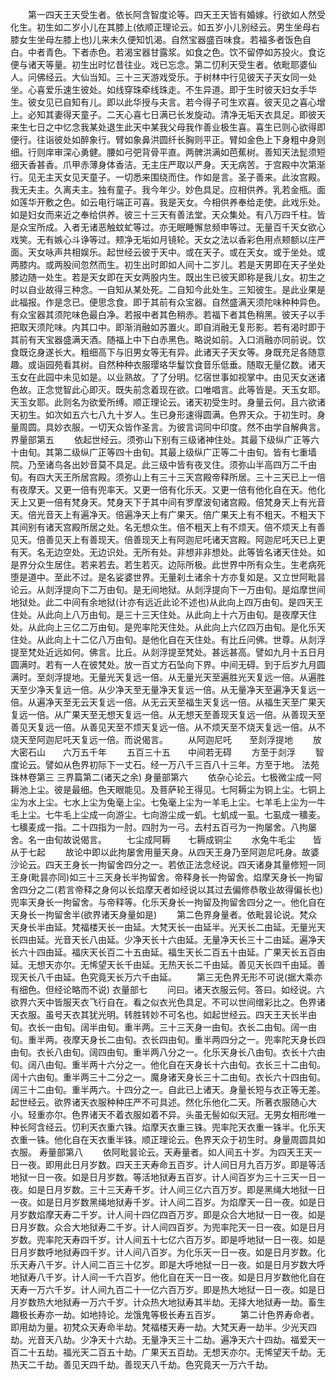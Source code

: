<!-- { "loadSidebar": true } -->
　　第一四天王天受生者。依长阿含智度论等。四天王天皆有婚嫁。行欲如人然受化生。初生如二岁小儿在其膝上(依顺正理论云。如五岁小儿别经云。男生坐母右膝女生坐母左膝上也)儿来未久便知饥渴。自然宝器盛百味食。若福多者饭色自白。中者青色。下者赤色。若渴宝器甘露浆。如食之色。饮不留停如苏投火。食讫便与诸天等量。初生出时忆昔往业。戏已忘念。第二忉利天受生者。依毗耶婆仙人。问佛经云。大仙当知。三十三天游戏受乐。于树林中行见彼天子天女同一处坐。心喜爱乐速生彼处。如线穿珠牵线珠走。不生异道。即于生时彼天妇女手华生。彼女见已自知有儿。即以此华授与夫言。若今得子可生欢喜。彼天见之喜心增上。必知其妻得天童子。二天心喜七日满已长发旋动。清净无垢天衣具足。即彼天来生七日之中忆念我某处退生此天中某我父母我作善业极生喜。喜生已则心欲得即便行。往诣彼处如醉象行。臂如象鼻洪圆纤长胸则平正。臂如金色上下身粗中身则细。行则庠审深心勇健。腰如弓弝背骨平直。两髀洪满如芭蕉树。善知天法髭须短细天香甚香。爪甲赤薄身体香洁。无主庄严取以严身。天无病苦。于宫殿中次第渐行。见无主天女见天童子。一切悉来围绕而住。作如是言。圣子善来。此汝宫殿。我无夫主。久离夫主。独有童子。我今年少。妙色具足。应相供养。乳若金瓶。面如莲华开敷之色。如云电行端正可喜。我是天女。今相供养奉给走使。此戏乐处。如是妇女而来近之奉给供养。彼三十三天有善法堂。天众集处。有八万四千柱。皆是众宝所成。入者无诸恶触蚊虻等过。亦无眠睡懈怠频申等过。无量百千天女欲心戏笑。无有嫉心斗诤等过。颊净无垢如月镜轮。天女之法以香彩色用点颊额以庄严面。天女咏声共相娱乐。起世经云彼于天中。或在天子。或在天女。或于坐处。或两膝内。或两股间忽然而生。初生出时即如人间十二岁儿。若是天男即在天子坐处膝边随一处生。若是天女即在天女两股内生。既出生已彼天即称是我儿女。初生之时以自业故得三种念。一自知从某处死。二自知今此处生。三知彼生。是此业果是此福报。作是念已。便思念食。即于其前有众宝器。自然盛满天须陀味种种异色。有众宝器其须陀味色最白净。若报中者其色稍赤。若福下者其色稍黑。彼天子以手把取天须陀味。内其口中。即渐消融如苏置火。即自消融无复形影。若有渴时即于其前有天宝器盛满天酒。随福上中下白赤黑色。略说如前。入口消融亦同前说。饮食既讫身遂长大。粗细高下与旧男女等无有异。此诸天子天女等。身既充足各随意趣。或诣园苑看其树。自然种种衣服璎珞华鬘饮食音乐低垂。随取无量亿数。诸天玉女在此园中未见如是。以业熟故。了了分明。忆宿世事如视掌中。由见天女迷诸色故。正念觉智此心即灭。既失前念着现在欲。口唯唱言。此等皆是。天玉女耶。天玉女耶。此则名为欲爱所缚。顺正理论云。诸天初受生时。身量云何。且六欲诸天初生。如次如五六七八九十岁人。生已身形速得圆满。色界天众。于初生时。身量周圆。具妙衣服。一切天众皆作圣言。为彼言词同中印度。然不由学自解典言。
界量部第五
　　依起世经云。须弥山下别有三级诸神住处。其最下级纵广正等六十由旬。其第二级纵广正等四十由旬。其最上级纵广正等二十由旬。皆有七重墙院。乃至诸鸟各出妙音莫不具足。此三级中皆有夜叉住。须弥山半高四万二千由旬。有四大天王所居宫殿。须弥山上有三十三天宫殿帝释所居。三十三天已上一倍有夜摩天。又更一倍有兜率天。又更一倍有化乐天。又更一倍有他化自在天。他化天上又更一倍有梵身天。梵身天下于其中间有罗摩波旬诸宫殿。倍梵身天上有光音天。倍光音天上有遍净天。倍遍净天上有广果天。倍广果天上有不粗天。不粗天下其间别有诸天宫殿所居之处。名无想众生。倍不粗天上有不烦天。倍不烦天上有善见天。倍善见天上有善现天。倍善现天上有阿迦尼吒诸天宫殿。阿迦尼吒天已上更有天。名无边空处。无边识处。无所有处。非想非非想处。此等皆名诸天住处。如是界分众生居住。若来若去。若生若灭。边际所极。此世界中所有众生。生老病死堕是道中。至此不过。是名娑婆世界。无量刹土诸余十方亦复如是。又立世阿毗昙论云。从剡浮提向下二万由旬。是无间地狱。从剡浮提向下一万由旬。是焰摩世间地狱处。此二中间有余地狱(计亦有远近此论不述也)从此向上四万由旬。是四天王住处。从此向上八万由旬。是三十三天住处。从此向上十六万由旬。是夜摩天住处。从此向上三亿二万由旬。是兜率陀天住处。从此向上六亿四万由旬。是化乐天住处。从此向上十二亿八万由旬。是他化自在天住处。有比丘问佛。世尊。从剡浮提至梵处近远如何。佛言。比丘。从剡浮提至梵处。甚远甚高。譬如九月十五日月圆满时。若有一人在彼梵处。放一百丈方石坠向下界。中间无碍。到于后岁九月圆满时。至剡浮提地。无量光天复远一倍。从无量光天至遍胜光天复远一倍。从遍胜天至少净天复远一倍。从少净天至无量净天复远一倍。从无量净天至遍净天复远一倍。从遍净天至无云天复远一倍。从无云天至福生天复远一倍。从福生天至广果天复远一倍。从广果天至无想天复远一倍。从无想天至善现天复远一倍。从善现天至善见天复远一倍。从善见天至不烦天复远一倍。从不烦天至不烧天复远一倍。从不烧天至阿迦尼吒天复远一倍。而说偈言。
　　从阿迦尼吒　　至剡浮提地
　　放大密石山　　六万五千年
　　五百三十五　　中间若无碍
　　方至于剡浮
　　智度论云。譬如从色界初际下一丈石。经一万八千三百八十三年。方至于地。
法苑珠林卷第三
三界篇第二(诸天之余)
身量部第六
　　依杂心论云。七极微尘成一阿耨池上尘。彼是最细。色天眼能见。及菩萨轮王得见。七阿耨尘为铜上尘。七铜上尘为水上尘。七水上尘为兔毫上尘。七兔毫上尘为一羊毛上尘。七羊毛上尘为一牛毛上尘。七牛毛上尘成一向游尘。七向游尘成一虮。七虮成一虱。七虱成一穬麦。七穬麦成一指。二十四指为一肘。四肘为一弓。去村五百弓为一拘屡舍。八拘屡舍。名一由旬故说偈言。
　　七尘成阿耨　　七耨成铜尘
　　水兔牛毛尘　　皆从于七起
　　故论中即以此拘屡舍用量天身。从四天王身乃至阿迦尼吒身。故婆沙论云。四天王身长一拘留舍四分之一。若依正法念经说。四天诸身其量修短一同王身(毗昙亦同)如三十三天身长半拘留舍。帝释身长一拘留舍。焰摩天身长一拘留舍四分之二(若言帝释之身何以长焰摩天者如经说以其过去偏修恭敬业故得偏长也)兜率天身长一拘留舍。与帝释等。化乐天身长一拘留及拘留舍四分之一。他化自在天身长一拘留舍半(欲界诸天身量如是)
　　第二色界身量者。依毗昙论说。梵众天身长半由延。梵福楼天长一由延。大梵天长一由延半。光天长二由延。无量光天长四由延。光音天长八由延。少净天长十六由延。无量净天长三十二由延。遍净天长六十四由延。福庆天长百二十五由延。福生天长二百五十由延。广果天长五百由延。无想天亦尔。无悕望天长千由延。无热天长二千由延。善见天长四千由延。善现天长八千由延。色究竟天长万六千由延。
　　第三无色界无形不可说(据大乘亦有细色。但经论略而不说)
衣量部七
　　问曰。诸天衣服云何。答曰。如经说。六欲界六天中皆服天衣飞行自在。看之似衣光色具足。不可以世间缯彩比之。色界诸天衣服。虽号天衣其犹光明。转胜转妙不可名也。如起世经云。四天王天长半由旬。衣长一由旬。阔半由旬。重半两。三十三天身一由旬。衣长二由旬。阔一由旬。重半两。夜摩天身长二由旬。衣长四由旬。重半两四分之一。兜率陀天身长四由旬。衣长八由旬。阔四由旬。重半两八分之一。化乐天身长八由旬。衣长十六由旬。阔八由旬。重半两十六分之一。他化自在天身长十六由旬。衣长三十二由旬。阔十六由旬。重半两三十二分之一。魔身诸天身长三十二由旬。衣长六十四由旬。阔三十二由旬。重半两六。十四分之一。自此已上诸天。身量长短与衣正等无差。起世经云。欲界诸天衣服种种庄严不可具述。然化乐他化二天。所著衣服随心大小。轻重亦尔。色界诸天不着衣服如着不异。头虽无髻如似天冠。无男女相形唯一种长阿含经云。忉利天衣重六铢。焰摩天衣重三铢。兜率陀天衣重一铢半。化乐天衣重一铢。他化自在天衣重半铢。顺正理论云。色界天众于初生时。身量周圆具如衣服。
寿量部第八
　　依阿毗昙论云。天寿量者。如人间五十岁。为四天王天一日一夜。即用此日月岁数。四天王天寿命五百岁。计人间日月九百万岁。即是等活地狱一日一夜。如是日月岁数。等活地狱寿五百岁。计人间百岁为三十三天一日一夜。如是日月岁数。三十三天寿千岁。计人间三亿六百万岁。即是黑绳大地狱一日一夜。如是日月岁数黑绳地狱寿千岁。计人间二百岁。为焰摩天一日一夜。如是日月岁数焰摩天寿二千岁。计人间十四亿四百万岁。即是众合大地狱一日一夜。如是日月岁数。众合大地狱寿二千岁。计人间四百岁。为兜率陀天一日一夜。如是日月岁数。兜率陀天寿四千岁。计人间五十七亿六百万岁。即是呼地狱一日一夜。如是日月岁数呼地狱寿四千岁。计人间八百岁。为化乐天一日一夜。如是日月岁数。化乐天寿八千岁。计人间二百三十亿岁。即是大呼地狱一日一夜。如是日月岁数大呼地狱寿八千岁。计人间一千六百岁。他化自在天一日一夜。如是日月岁数他化自在天寿一万六千岁。计人间九百二十一亿六百万岁。即是热大地狱一日一夜。如是日月岁数热大地狱寿一万六千岁。计众热大地狱寿其半劫。无择大地狱寿一劫。畜生趣极长寿亦一劫。如地持论。龙饿鬼等极长寿五百岁。
　　第二计色界寿命者。即用劫为量。初梵众天寿命半劫。梵福楼天寿一劫。大梵天寿一劫半。少光天四劫。光音天八劫。少净天十六劫。无量净天三十二劫。遍净天六十四劫。福爱天一百二十五劫。福光天二百五十劫。广果天五百劫。无想天亦尔。无悕望天千劫。无热天二千劫。善见天四千劫。善现天八千劫。色究竟天一万六千劫。
